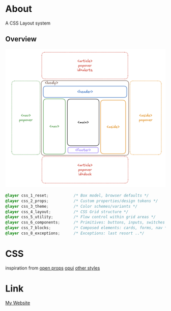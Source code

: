 # About
A CSS Layout system

## Overview
![Alt text](static/img/layout.png)
```css
@layer css_1_reset;           /* Box model, browser defaults */
@layer css_2_props;           /* Custom properties/design tokens */
@layer css_3_theme;           /* Color schemes/variants */
@layer css_4_layout;          /* CSS Grid structure */
@layer css_5_utility;         /* Flow control within grid areas */
@layer css_6_components;      /* Primitives: buttons, inputs, switches */
@layer css_7_blocks;          /* Composed elements: cards, forms, nav */
@layer css_8_exceptions;      /* Exceptions: last resort ..*/
```

# CSS
inspiration from
[open props](https://open-props.style/)
[opui](https://open-props-ui.netlify.app/)
[other styles](https://deufel.github.io/css/)

# Link
[My Website](https://deufel.github.io/blog/)
